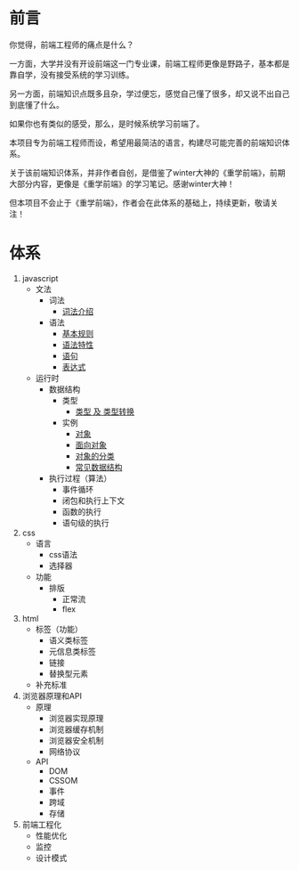 # 前言

你觉得，前端工程师的痛点是什么？

一方面，大学并没有开设前端这一门专业课，前端工程师更像是野路子，基本都是靠自学，没有接受系统的学习训练。

另一方面，前端知识点既多且杂，学过便忘，感觉自己懂了很多，却又说不出自己到底懂了什么。

如果你也有类似的感受，那么，是时候系统学习前端了。

本项目专为前端工程师而设，希望用最简洁的语言，构建尽可能完善的前端知识体系。

关于该前端知识体系，并非作者自创，是借鉴了winter大神的《重学前端》，前期大部分内容，更像是《重学前端》的学习笔记。感谢winter大神！

但本项目不会止于《重学前端》，作者会在此体系的基础上，持续更新，敬请关注！

# 体系

1. javascript
    - 文法
        * 词法
            + [词法介绍][1]
        * 语法
            + [基本规则][2]
            + [语法特性][3]
            + [语句][4]
            + [表达式][5]
    - 运行时
        * 数据结构
            + 类型
                * [类型 及 类型转换][6]
            + 实例
                * [对象][7]
                * [面向对象][8]
                * [对象的分类][9]
                * [常见数据结构][10]
        * 执行过程（算法）
            + 事件循环
            + 闭包和执行上下文
            + 函数的执行
            + 语句级的执行
2. css
    - 语言
        + css语法
        + 选择器
    - 功能
        + 排版
            - 正常流
            - flex
3. html
    - 标签（功能）
        + 语义类标签
        + 元信息类标签
        + 链接
        + 替换型元素
    - 补充标准
4. 浏览器原理和API
    - 原理
        + 浏览器实现原理
        + 浏览器缓存机制
        + 浏览器安全机制
        + 网络协议
    - API
        + DOM
        + CSSOM
        + 事件
        + 跨域
        + 存储
5. 前端工程化
    - 性能优化
    - 监控
    - 设计模式





[1]: https://github.com/jiangxia/FE-Knowledge/blob/master/posts/0-JavaScript/%E8%AF%8D%E6%B3%95.md
[2]: https://github.com/jiangxia/FE-Knowledge/blob/master/posts/0-JavaScript/%E5%9F%BA%E6%9C%AC%E8%A7%84%E5%88%99.md
[3]: https://github.com/jiangxia/FE-Knowledge/blob/master/posts/0-JavaScript/%E8%AF%AD%E6%B3%95%E7%89%B9%E6%80%A7.md
[4]: https://github.com/jiangxia/FE-Knowledge/blob/master/posts/0-JavaScript/%E8%AF%AD%E5%8F%A5.md
[5]: https://github.com/jiangxia/FE-Knowledge/blob/master/posts/0-JavaScript/%E8%A1%A8%E8%BE%BE%E5%BC%8F.md
[6]: https://github.com/jiangxia/FE-Knowledge/blob/master/posts/0-JavaScript/%E7%B1%BB%E5%9E%8B%E5%8F%8A%E7%B1%BB%E5%9E%8B%E8%BD%AC%E6%8D%A2.md
[7]: https://github.com/jiangxia/FE-Knowledge/blob/master/posts/0-JavaScript/%E5%AF%B9%E8%B1%A1.md
[8]: https://github.com/jiangxia/FE-Knowledge/blob/master/posts/0-JavaScript/%E9%9D%A2%E5%90%91%E5%AF%B9%E8%B1%A1.md
[9]: https://github.com/jiangxia/FE-Knowledge/blob/master/posts/0-JavaScript/%E5%AF%B9%E8%B1%A1%E7%9A%84%E5%88%86%E7%B1%BB.md
[10]: https://github.com/jiangxia/FE-Knowledge/blob/master/posts/0-JavaScript/%E5%B8%B8%E8%A7%81%E6%95%B0%E6%8D%AE%E7%BB%93%E6%9E%84.md